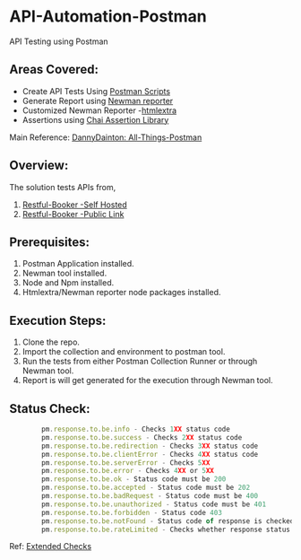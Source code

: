# API-Automation-Postman

API Testing using Postman 

## Areas Covered:
- Create API Tests Using [Postman Scripts](https://learning.postman.com/docs/postman/scripts/test-examples/)
- Generate Report using [Newman reporter](https://www.npmjs.com/package/newman-reporter-html)
- Customized Newman Reporter -[htmlextra](https://github.com/DannyDainton/newman-reporter-htmlextra)
- Assertions using [Chai Assertion Library](https://www.chaijs.com/api/)

Main Reference: [DannyDainton: All-Things-Postman](https://github.com/DannyDainton/All-Things-Postman#example-guides)

## Overview:
The solution tests APIs from,

1. [Restful-Booker -Self Hosted](https://github.com/mwinteringham/restful-booker)
2. [Restful-Booker -Public Link](https://restful-booker.herokuapp.com/)


## Prerequisites:
1. Postman Application installed.
2. Newman tool installed.
3. Node and Npm installed.
4. Htmlextra/Newman reporter node packages installed.

## Execution Steps:
1. Clone the repo.
2. Import the collection and environment to postman tool.
3. Run the tests from either Postman Collection Runner or through Newman tool.
4. Report is will get generated for the execution through Newman tool.

## Status Check:
```javascript
        pm.response.to.be.info - Checks 1XX status code
        pm.response.to.be.success - Checks 2XX status code
        pm.response.to.be.redirection - Checks 3XX status code
        pm.response.to.be.clientError - Checks 4XX status code
        pm.response.to.be.serverError - Checks 5XX
        pm.response.to.be.error - Checks 4XX or 5XX
        pm.response.to.be.ok - Status code must be 200
        pm.response.to.be.accepted - Status code must be 202
        pm.response.to.be.badRequest - Status code must be 400
        pm.response.to.be.unauthorized - Status code must be 401
        pm.response.to.be.forbidden - Status code 403
        pm.response.to.be.notFound - Status code of response is checked to be 404
        pm.response.to.be.rateLimited - Checks whether response status code is 429
```
Ref: [Extended Checks](https://github.com/DannyDainton/All-Things-Postman/blob/master/Examples/08_extendingOurTests.md)
